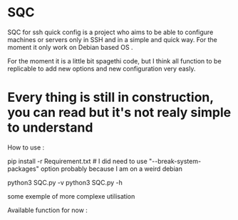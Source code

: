 # SQC
SQC for ssh quick config is a project who aims to be able to configure machines or servers only in SSH and in a simple and quick way.
For the moment it only work on Debian based OS .

For the moment it is a little bit spagethi code, but I think all function to be replicable to add new options and new configuration very easly.

# Every thing is still in construction, you can read but it's not realy simple to understand

How to use :

pip install -r Requirement.txt # I did need to use "--break-system-packages" option probably because I am on a weird debian

python3 SQC.py -v
python3 SQC.py -h

some exemple of more complexe utilisation


Available function for now :

